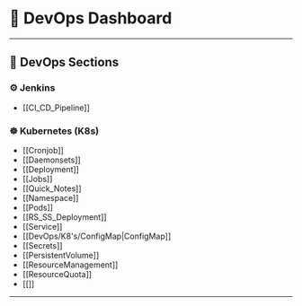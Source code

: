 # 🧭 DevOps Dashboard

---
## 📁 DevOps Sections

### ⚙️ Jenkins
- [[CI_CD_Pipeline]]

### ☸️ Kubernetes (K8s)
- [[Cronjob]]
- [[Daemonsets]]
- [[Deployment]]
- [[Jobs]]
- [[Quick_Notes]]
- [[Namespace]]
- [[Pods]]
- [[RS_SS_Deployment]]
- [[Service]]
- [[DevOps/K8's/ConfigMap|ConfigMap]]
- [[Secrets]]
- [[PersistentVolume]]
- [[ResourceManagement]]
- [[ResourceQuota]]
- [[]]

---